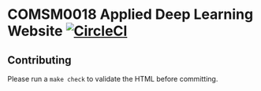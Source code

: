 # COMSM0018 Applied Deep Learning Website [![CircleCI](https://circleci.com/gh/COMSM0018-Applied-Deep-Learning/COMSM0018-Applied-Deep-Learning.github.io.svg?style=svg)](https://circleci.com/gh/COMSM0018-Applied-Deep-Learning/COMSM0018-Applied-Deep-Learning.github.io)

## Contributing

Please run a `make check` to validate the HTML before committing.
